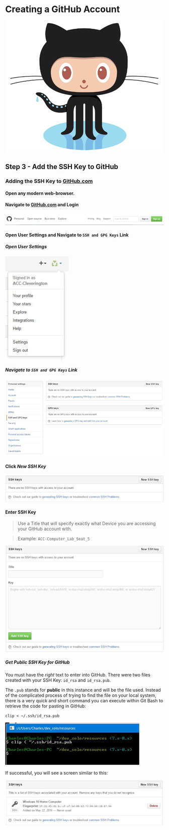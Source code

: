 # Creating a GitHub Account

![Octocat](../images/github/Octocat.png)


## Step 3 - Add the SSH Key to GitHub

### Adding the SSH Key to [GitHub.com](https://github.com "GitHub.com")

#### Open any modern web-browser.

#### Navigate to [GitHub.com](https://github.com "GitHub.com") and Login
![Login](../images/github/github-create-account_1.JPG)

#### Open User Settings and Navigate to ```SSH and GPG Keys``` Link
##### Open User Settings
![Open User Settings](../images/github/github-create-ssh-key_1.JPG)

##### Navigate to ```SSH and GPG Keys``` Link
![Navigate to ```SSH and GPG Keys``` Link](../images/github/github-create-ssh-key_2.JPG)

#### Click *New SSH Key*
![Click *New SSH Key*](../images/github/github-create-ssh-key_6.JPG)

#### Enter SSH Key
> Use a Title that will specify exactly what Device you are accessing your GitHub account with.

> Example:  ```ACC-Computer_Lab_Seat_5```

![Click *Add SSH Key*](../images/github/github-create-ssh-key_7.JPG)

##### Get *Public* SSH Key for GitHub
You must have the *right* text to enter into GitHub. There were two files created with your SSH Key: ```id_rsa``` and ```id_rsa.pub```.

The ```.pub``` stands for **public** in this instance and will be the file used.  Instead of the complicated process of trying to find the file on your local system, there is a very quick and short command you can execute within Git Bash to retrieve the code for pasting in GitHub:
```
clip < ~/.ssh/id_rsa.pub
```

![Click *Add SSH Key*](../images/github/github-create-ssh-key_8.JPG)

If successful, you will see a screen similar to this:

![Click *Add SSH Key*](../images/github/github-create-ssh-key_9.JPG)
